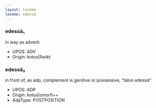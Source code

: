 ```yaml
---
layout: lexeme
lexeme: edessä
---
```


###  edessä₁

in way as adverb
* UPOS:  ADV
* Origin:  kotus|fiwikt


###  edessä₂

in front of, as adp, complement is genitive or possessive, “talon edessä“
* UPOS:  ADP
* Origin:  kotus|omorfi++
* AdpType:  POSTPOSITION

